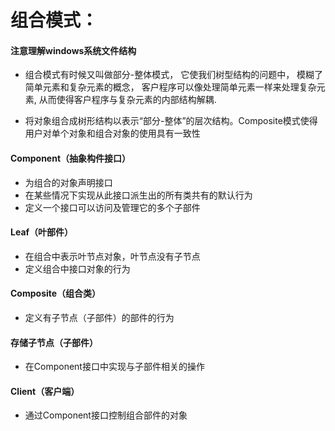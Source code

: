 # 组合模式：

#### 注意理解windows系统文件结构

- 组合模式有时候又叫做部分-整体模式，
它使我们树型结构的问题中，
模糊了简单元素和复杂元素的概念，
客户程序可以像处理简单元素一样来处理复杂元素,
从而使得客户程序与复杂元素的内部结构解耦.

- 将对象组合成树形结构以表示“部分-整体”的层次结构。Composite模式使得用户对单个对象和组合对象的使用具有一致性


#### Component（抽象构件接口）
- 为组合的对象声明接口
- 在某些情况下实现从此接口派生出的所有类共有的默认行为
- 定义一个接口可以访问及管理它的多个子部件
#### Leaf（叶部件）
- 在组合中表示叶节点对象，叶节点没有子节点
- 定义组合中接口对象的行为
#### Composite（组合类）
- 定义有子节点（子部件）的部件的行为
#### 存储子节点（子部件）
- 在Component接口中实现与子部件相关的操作
#### Client（客户端）
- 通过Component接口控制组合部件的对象

